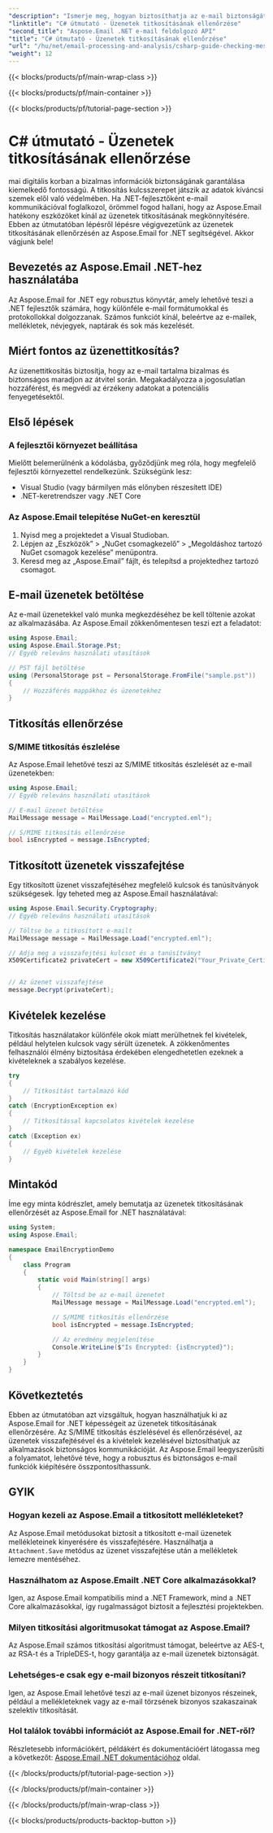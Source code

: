 ```yaml
---
"description": "Ismerje meg, hogyan biztosíthatja az e-mail biztonságát az Aspose.Email for .NET segítségével. Ellenőrizze a titkosítást, fejtse vissza az üzeneteket és sok mást."
"linktitle": "C# útmutató - Üzenetek titkosításának ellenőrzése"
"second_title": "Aspose.Email .NET e-mail feldolgozó API"
"title": "C# útmutató - Üzenetek titkosításának ellenőrzése"
"url": "/hu/net/email-processing-and-analysis/csharp-guide-checking-messages-for-encryption/"
"weight": 12
---
```


{{< blocks/products/pf/main-wrap-class >}}

{{< blocks/products/pf/main-container >}}

{{< blocks/products/pf/tutorial-page-section >}}

# C# útmutató - Üzenetek titkosításának ellenőrzése


mai digitális korban a bizalmas információk biztonságának garantálása kiemelkedő fontosságú. A titkosítás kulcsszerepet játszik az adatok kíváncsi szemek elől való védelmében. Ha .NET-fejlesztőként e-mail kommunikációval foglalkozol, örömmel fogod hallani, hogy az Aspose.Email hatékony eszközöket kínál az üzenetek titkosításának megkönnyítésére. Ebben az útmutatóban lépésről lépésre végigvezetünk az üzenetek titkosításának ellenőrzésén az Aspose.Email for .NET segítségével. Akkor vágjunk bele!

## Bevezetés az Aspose.Email .NET-hez használatába

Az Aspose.Email for .NET egy robusztus könyvtár, amely lehetővé teszi a .NET fejlesztők számára, hogy különféle e-mail formátumokkal és protokollokkal dolgozzanak. Számos funkciót kínál, beleértve az e-mailek, mellékletek, névjegyek, naptárak és sok más kezelését.

## Miért fontos az üzenettitkosítás?

Az üzenettitkosítás biztosítja, hogy az e-mail tartalma bizalmas és biztonságos maradjon az átvitel során. Megakadályozza a jogosulatlan hozzáférést, és megvédi az érzékeny adatokat a potenciális fenyegetésektől.

## Első lépések

### A fejlesztői környezet beállítása

Mielőtt belemerülnénk a kódolásba, győződjünk meg róla, hogy megfelelő fejlesztői környezettel rendelkezünk. Szükségünk lesz:

- Visual Studio (vagy bármilyen más előnyben részesített IDE)
- .NET-keretrendszer vagy .NET Core

### Az Aspose.Email telepítése NuGet-en keresztül

1. Nyisd meg a projektedet a Visual Studioban.
2. Lépjen az „Eszközök” > „NuGet csomagkezelő” > „Megoldáshoz tartozó NuGet csomagok kezelése” menüpontra.
3. Keresd meg az „Aspose.Email” fájlt, és telepítsd a projektedhez tartozó csomagot.

## E-mail üzenetek betöltése

Az e-mail üzenetekkel való munka megkezdéséhez be kell töltenie azokat az alkalmazásába. Az Aspose.Email zökkenőmentesen teszi ezt a feladatot:

```csharp
using Aspose.Email;
using Aspose.Email.Storage.Pst;
// Egyéb releváns használati utasítások

// PST fájl betöltése
using (PersonalStorage pst = PersonalStorage.FromFile("sample.pst"))
{
    // Hozzáférés mappákhoz és üzenetekhez
}
```

## Titkosítás ellenőrzése

### S/MIME titkosítás észlelése

Az Aspose.Email lehetővé teszi az S/MIME titkosítás észlelését az e-mail üzenetekben:

```csharp
using Aspose.Email;
// Egyéb releváns használati utasítások

// E-mail üzenet betöltése
MailMessage message = MailMessage.Load("encrypted.eml");

// S/MIME titkosítás ellenőrzése
bool isEncrypted = message.IsEncrypted;
```

## Titkosított üzenetek visszafejtése

Egy titkosított üzenet visszafejtéséhez megfelelő kulcsok és tanúsítványok szükségesek. Így teheted meg az Aspose.Email használatával:

```csharp
using Aspose.Email.Security.Cryptography;
// Egyéb releváns használati utasítások

// Töltse be a titkosított e-mailt
MailMessage message = MailMessage.Load("encrypted.eml");

// Adja meg a visszafejtési kulcsot és a tanúsítványt
X509Certificate2 privateCert = new X509Certificate2("Your_Private_Certificate_File" );


// Az üzenet visszafejtése
message.Decrypt(privateCert);
```

## Kivételek kezelése

Titkosítás használatakor különféle okok miatt merülhetnek fel kivételek, például helytelen kulcsok vagy sérült üzenetek. A zökkenőmentes felhasználói élmény biztosítása érdekében elengedhetetlen ezeknek a kivételeknek a szabályos kezelése.

```csharp
try
{
    // Titkosítást tartalmazó kód
}
catch (EncryptionException ex)
{
    // Titkosítással kapcsolatos kivételek kezelése
}
catch (Exception ex)
{
    // Egyéb kivételek kezelése
}
```

## Mintakód

Íme egy minta kódrészlet, amely bemutatja az üzenetek titkosításának ellenőrzését az Aspose.Email for .NET használatával:

```csharp
using System;
using Aspose.Email;

namespace EmailEncryptionDemo
{
    class Program
    {
        static void Main(string[] args)
        {
            // Töltsd be az e-mail üzenetet
            MailMessage message = MailMessage.Load("encrypted.eml");

            // S/MIME titkosítás ellenőrzése
            bool isEncrypted = message.IsEncrypted;

            // Az eredmény megjelenítése
            Console.WriteLine($"Is Encrypted: {isEncrypted}");
        }
    }
}
```

## Következtetés

Ebben az útmutatóban azt vizsgáltuk, hogyan használhatjuk ki az Aspose.Email for .NET képességeit az üzenetek titkosításának ellenőrzésére. Az S/MIME titkosítás észlelésével és ellenőrzésével, az üzenetek visszafejtésével és a kivételek kezelésével biztosíthatjuk az alkalmazások biztonságos kommunikációját. Az Aspose.Email leegyszerűsíti a folyamatot, lehetővé téve, hogy a robusztus és biztonságos e-mail funkciók kiépítésére összpontosíthassunk.

## GYIK

### Hogyan kezeli az Aspose.Email a titkosított mellékleteket?

Az Aspose.Email metódusokat biztosít a titkosított e-mail üzenetek mellékleteinek kinyerésére és visszafejtésére. Használhatja a `Attachment.Save` metódus az üzenet visszafejtése után a mellékletek lemezre mentéséhez.

### Használhatom az Aspose.Emailt .NET Core alkalmazásokkal?

Igen, az Aspose.Email kompatibilis mind a .NET Framework, mind a .NET Core alkalmazásokkal, így rugalmasságot biztosít a fejlesztési projektekben.

### Milyen titkosítási algoritmusokat támogat az Aspose.Email?

Az Aspose.Email számos titkosítási algoritmust támogat, beleértve az AES-t, az RSA-t és a TripleDES-t, hogy garantálja az e-mail üzenetek biztonságát.

### Lehetséges-e csak egy e-mail bizonyos részeit titkosítani?

Igen, az Aspose.Email lehetővé teszi az e-mail üzenet bizonyos részeinek, például a mellékleteknek vagy az e-mail törzsének bizonyos szakaszainak szelektív titkosítását.

### Hol találok további információt az Aspose.Email for .NET-ről?

Részletesebb információkért, példákért és dokumentációért látogassa meg a következőt: [Aspose.Email .NET dokumentációhoz](https://reference.aspose.com/email/net) oldal.

{{< /blocks/products/pf/tutorial-page-section >}}

{{< /blocks/products/pf/main-container >}}

{{< /blocks/products/pf/main-wrap-class >}}

{{< blocks/products/products-backtop-button >}}